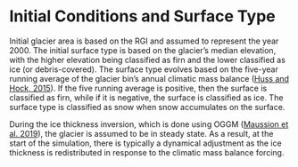 # Initial Conditions and Surface Type
Initial glacier area is based on the RGI and assumed to represent the year 2000.  The initial surface type is based on the glacier’s median elevation, with the higher elevation being classified as firn and the lower classified as ice (or debris-covered). The surface type evolves based on the five-year running average of the glacier bin’s annual climatic mass balance ([Huss and Hock, 2015](https://www.frontiersin.org/articles/10.3389/feart.2015.00054/full)). If the five running average is positive, then the surface is classified as firn, while if it is negative, the surface is classified as ice. The surface type is classified as snow when snow accumulates on the surface.

During the ice thickness inversion, which is done using OGGM ([Maussion et al. 2019](https://gmd.copernicus.org/articles/12/909/2019/)), the glacier is assumed to be in steady state. As a result, at the start of the simulation, there is typically a dynamical adjustment as the ice thickness is redistributed in response to the climatic mass balance forcing.